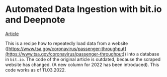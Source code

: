 # Automated Data Ingestion with bit.io and Deepnote

[Article](https://deepnote.com/@dliden-bitdotio/Automated-Data-Ingestion-with-bitio-and-Deepnote-ZsWcvdxXSFKk2y5YF9LcNA)

This is a recipe how to repeatedly load data from a website ([https://www.tsa.gov/coronavirus/passenger-throughput](https://www.tsa.gov/coronavirus/passenger-throughput)) into a database in `bit.io`. The code of the original article is outdated, because the scraped website has changed. (A new column for 2022 has been introduced). This code works as of 11.03.2022.
